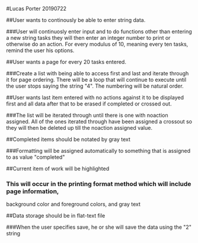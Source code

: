 #Lucas Porter 20190722

##User wants to continously be able to enter string data.

###User will continuosly enter input and to do functions other than entering a new string tasks
they will then enter an integer number to print or otherwise do an action.
For every modulus of 10, meaning every ten tasks, remind the user his options.

##User wants a page for every 20 tasks entered.

###Create a list with being able to access first and last and iterate through it for page
ordering. There will be a loop that will continue to execute until the user stops saying
the string "4". The numbering will be natural order.

##User wants last item entered with no actions against it to be displayed first and all
data after that to be erased if completed or crossed out.

###The list will be iterated through until there is one with noaction assigned. All of the
ones iterated through have been assigned a crossout so they will then be deleted up till
the noaction assigned value.

##Completed items should be notated by gray text

###Formatting will be assigned automatically to something that is assigned to as value
"completed"

##Current item of work will be highlighted

### This will occur in the printing format method which will include page information,
background color and foreground colors, and gray text

##Data storage should be in flat-text file

###When the user specifies save, he or she will save the data using the "2" string

